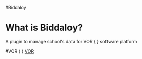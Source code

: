 #Biddaloy

# What is Biddaloy?
A plugin to manage school's data for VOR { } software platform

#VOR { }
[VOR](https://github.com/prappo/vor)